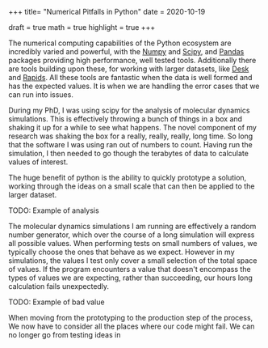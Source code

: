 +++
title= "Numerical Pitfalls in Python"
date = 2020-10-19

draft = true
math = true
highlight = true
+++

The numerical computing capabilities of the Python ecosystem
are incredibly varied and powerful,
with the [Numpy] and [Scipy], and [Pandas] packages
providing high performance, well tested tools.
Additionally there are tools building upon these,
for working with larger datasets,
like [Desk] and [Rapids].
All these tools are fantastic 
when the data is well formed and has the expected values.
It is when we are handling the error cases
that we can run into issues.

During my PhD,
I was using scipy for the analysis of molecular dynamics simulations.
This is effectively throwing a bunch of things in a box
and shaking it up for a while to see what happens.
The novel component of my research
was shaking the box for a really, really, really, long time.
So long that the software I was using ran out of numbers to count.
Having run the simulation,
I then needed to go though the terabytes of data
to calculate values of interest.

The huge benefit of python is the ability to quickly prototype a solution,
working through the ideas on a small scale
that can then be applied to the larger dataset.

TODO: Example of analysis

The molecular dynamics simulations I am running
are effectively a random number generator,
which over the course of a long simulation
will express all possible values.
When performing tests on small numbers of values,
we typically choose the ones that behave as we expect.
However in my simulations,
the values I test only cover a small selection of
the total space of values.
If the program encounters a value
that doesn't encompass the types of values we are expecting,
rather than succeeding,
our hours long calculation fails unexpectedly.

TODO: Example of bad value

When moving from the prototyping
to the production step of the process,
We now have to consider all the places
where our code might fail.
We can no longer go from testing ideas
in 


[Dask]: post/Dask
[Numpy]: post/Numpy
[Pandas]: post/Pandas
[Rapids]: post/Rapids
[Scipy]: post/Scipy
[Desk]: post/Desk
